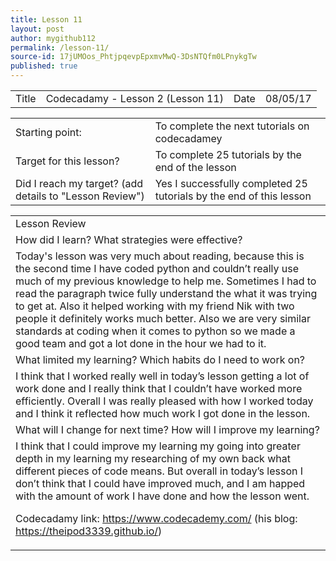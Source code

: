 ```yaml
---
title: Lesson 11
layout: post
author: mygithub112
permalink: /lesson-11/
source-id: 17jUMOos_PhtjpqevpEpxmvMwQ-3DsNTQfm0LPnykgTw
published: true
---
```

<table>
  <tr>
    <td>Title</td>
    <td>Codecadamy - Lesson 2 (Lesson 11)</td>
    <td>Date</td>
    <td>08/05/17</td>
  </tr>
</table>


<table>
  <tr>
    <td>Starting point:</td>
    <td>To complete the next tutorials on codecadamey</td>
  </tr>
  <tr>
    <td>Target for this lesson?</td>
    <td>To complete 25 tutorials by the end of the lesson</td>
  </tr>
  <tr>
    <td>Did I reach my target? 
(add details to "Lesson Review")</td>
    <td> Yes I successfully completed 25 tutorials by the end of this lesson</td>
  </tr>
</table>


<table>
  <tr>
    <td>Lesson Review</td>
  </tr>
  <tr>
    <td>How did I learn? What strategies were effective? </td>
  </tr>
  <tr>
    <td>Today's lesson was very much about reading, because this is the second time I have coded python and couldn’t really use much of my previous knowledge to help me. Sometimes I had to read the paragraph twice fully understand the what it was trying to get at. Also it helped working with my friend Nik with two people it definitely works much better. Also we are very similar standards at coding when it comes to python so we made a good team and got a lot done in the hour we had to it.</td>
  </tr>
  <tr>
    <td>What limited my learning? Which habits do I need to work on? </td>
  </tr>
  <tr>
    <td>I think that I worked really well in today’s lesson getting a lot of work done and I really think that I couldn’t have worked more efficiently. Overall I was really pleased with how I worked today and I think it reflected how much work I got done in the lesson.</td>
  </tr>
  <tr>
    <td>What will I change for next time? How will I improve my learning?</td>
  </tr>
  <tr>
    <td>I think that I could improve my learning my going into greater depth in my learning my researching of my own back what different pieces of code means. But overall in today’s lesson I don’t think that I could have improved much, and I am happed with the amount of work I have done and how the lesson went.

Codecadamy link: https://www.codecademy.com/
(his blog: https://theipod3339.github.io/)</td>
  </tr>
</table>


